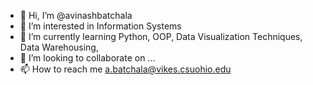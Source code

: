 - 👋 Hi, I’m @avinashbatchala
- 👀 I’m interested in Information Systems
- 🌱 I’m currently learning Python, OOP, Data Visualization Techniques, Data Warehousing, 
- 💞️ I’m looking to collaborate on ...
- 📫 How to reach me a.batchala@vikes.csuohio.edu

<!---
avinashbatchala/avinashbatchala is a ✨ special ✨ repository because its `README.md` (this file) appears on your GitHub profile.
You can click the Preview link to take a look at your changes.
--->
